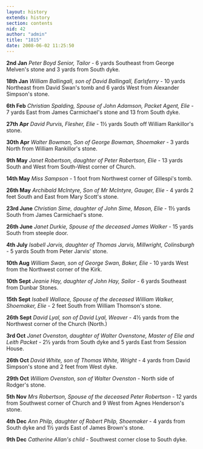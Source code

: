 ```yaml
---
layout: history
extends: history
section: contents
nid: 42
author: "admin"
title: "1815"
date: 2008-06-02 11:25:50
---
```


**2nd Jan** *Peter Boyd Senior, Tailor* - 6 yards Southeast from George Melven's stone and 3 yards from South dyke.

**18th Jan** *William Ballingall, son of David Ballingall, Earlsferry* - 10 yards Northeast from David Swan's tomb and 6 yards West from Alexander Simpson's stone.

**6th Feb** *Christian Spalding, Spouse of John Adamson, Packet Agent, Elie* - 7 yards East from James Carmichael's stone and 13 from South dyke.

**27th Apr** *David Purvis, Flesher, Elie* - 1½ yards South off William Rankillor's stone.

**30th Apr** *Walter Bowman, Son of George Bowman, Shoemaker* - 3 yards North from William Rankillor's stone.

**9th May** *Janet Robertson, daughter of Peter Robertson, Elie* - 13 yards South and West from South-West corner of Church.

**14th May** *Miss Sampson* - 1 foot from Northwest corner of Gillespi's tomb.

**26th May** *Archibald McIntyre, Son of Mr McIntyre, Gauger, Elie* - 4 yards 2 feet South and East from Mary Scott's stone.

**23rd June** *Christian Sime, daughter of John Sime, Mason, Elie* - 1½ yards South from James Carmichael's stone.

**26th June** *Janet Durkie, Spouse of the deceased James Walker* - 15 yards South from steeple door.

**4th July** *Isabell Jarvis, daughter of Thomas Jarvis, Millwright, Colinsburgh* - 5 yards South from Peter Jarvis' stone.

**10th Aug** *William Swan, son of George Swan, Baker, Elie* - 10 yards West from the Northwest corner of the Kirk.

**10th Sept** *Jeanie Hay, daughter of John Hay, Sailor* - 6 yards Southeast from Dunbar Stones.

**15th Sept** *Isabell Wallace, Spouse of the deceased William Walker, Shoemaker, Elie* - 2 feet South from William Thomson's stone.

**26th Sept** *David Lyal, son of David Lyal, Weaver* - 4½ yards from the Northwest corner of the Church (North.)

**3rd Oct** *Janet Ovenston, daughter of Walter Ovenstone, Master of Elie and Leith Packet* - 2½ yards from South dyke and 5 yards East from Session House.

**26th Oct** *David White, son of Thomas White, Wright* - 4 yards from David Simpson's stone and 2 feet from West dyke.

**29th Oct** *William Ovenston, son of Walter Ovenston* - North side of Rodger's stone.

**5th Nov** *Mrs Robertson, Spouse of the deceased Peter Robertson* - 12 yards from Southwest corner of Church and 9 West from Agnes Henderson's stone.

**4th Dec** *Ann Philp, daughter of Robert Philp, Shoemaker* - 4 yards from South dyke and 1½ yards East of James Brown's stone.

**9th Dec** *Catherine Allan's child* - Southwest corner close to South dyke.